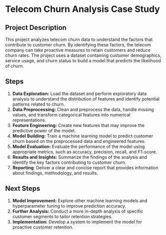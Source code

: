 # Telecom Churn Analysis Case Study

## Project Description

This project analyzes telecom churn data to understand the factors that contribute to customer churn. By identifying these factors, the telecom company can take proactive measures to retain customers and reduce churn rates. The project uses a dataset containing customer demographics, service usage, and churn status to build a model that predicts the likelihood of churn.

## Steps

1.  **Data Exploration:** Load the dataset and perform exploratory data analysis to understand the distribution of features and identify potential patterns related to churn.
2.  **Data Preprocessing:** Clean and preprocess the data, handle missing values, and transform categorical features into numerical representations.
3.  **Feature Engineering:** Create new features that may improve the predictive power of the model.
4.  **Model Building:** Train a machine learning model to predict customer churn based on the preprocessed data and engineered features.
5. **Model Evaluation:** Evaluate the performance of the model using appropriate metrics, such as accuracy, precision, recall, and F1-score.
6. **Results and Insights:** Summarize the findings of the analysis and identify the key factors contributing to customer churn.
7. **Reporting**: Deliver a clear and concise report that provides information about findings, methodology, and results.

## Next Steps

1.  **Model Improvement:** Explore other machine learning models and hyperparameter tuning to improve prediction accuracy.
2.  **Further Analysis:** Conduct a more in-depth analysis of specific customer segments to tailor retention strategies.
3. **Implementation:** Develop a system to implement the model for proactive customer retention.